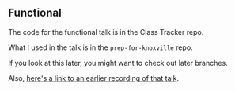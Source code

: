 ## Functional

The code for the functional talk is in the Class Tracker repo.

What I used in the talk is in the `prep-for-knoxville` repo. 

If you look at this later, you might want to check out later branches. 

Also, [here's a link to an earlier recording of that talk](https://www.youtube.com/watch?v=rHmIf5xmKQg).